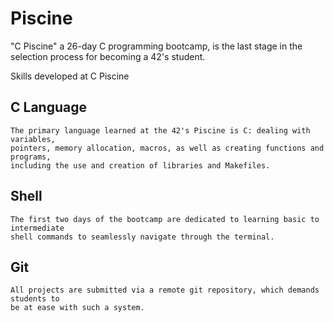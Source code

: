 # Piscine
"C Piscine" a 26-day C programming bootcamp,
is the last stage in the selection process for becoming a 42's student.

Skills developed at C Piscine
## C Language
	The primary language learned at the 42's Piscine is C: dealing with variables,
	pointers, memory allocation, macros, as well as creating functions and programs,
	including the use and creation of libraries and Makefiles.

## Shell
	The first two days of the bootcamp are dedicated to learning basic to intermediate
	shell commands to seamlessly navigate through the terminal.

## Git
	All projects are submitted via a remote git repository, which demands students to
	be at ease with such a system.
